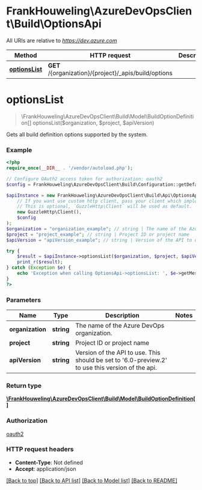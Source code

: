 # FrankHouweling\AzureDevOpsClient\Build\OptionsApi

All URIs are relative to *https://dev.azure.com*

Method | HTTP request | Description
------------- | ------------- | -------------
[**optionsList**](OptionsApi.md#optionsList) | **GET** /{organization}/{project}/_apis/build/options | 


# **optionsList**
> \FrankHouweling\AzureDevOpsClient\Build\Model\BuildOptionDefinition[] optionsList($organization, $project, $apiVersion)



Gets all build definition options supported by the system.

### Example
```php
<?php
require_once(__DIR__ . '/vendor/autoload.php');

// Configure OAuth2 access token for authorization: oauth2
$config = FrankHouweling\AzureDevOpsClient\Build\Configuration::getDefaultConfiguration()->setAccessToken('YOUR_ACCESS_TOKEN');

$apiInstance = new FrankHouweling\AzureDevOpsClient\Build\Api\OptionsApi(
    // If you want use custom http client, pass your client which implements `GuzzleHttp\ClientInterface`.
    // This is optional, `GuzzleHttp\Client` will be used as default.
    new GuzzleHttp\Client(),
    $config
);
$organization = "organization_example"; // string | The name of the Azure DevOps organization.
$project = "project_example"; // string | Project ID or project name
$apiVersion = "apiVersion_example"; // string | Version of the API to use.  This should be set to '6.0-preview.2' to use this version of the api.

try {
    $result = $apiInstance->optionsList($organization, $project, $apiVersion);
    print_r($result);
} catch (Exception $e) {
    echo 'Exception when calling OptionsApi->optionsList: ', $e->getMessage(), PHP_EOL;
}
?>
```

### Parameters

Name | Type | Description  | Notes
------------- | ------------- | ------------- | -------------
 **organization** | **string**| The name of the Azure DevOps organization. |
 **project** | **string**| Project ID or project name |
 **apiVersion** | **string**| Version of the API to use.  This should be set to &#39;6.0-preview.2&#39; to use this version of the api. |

### Return type

[**\FrankHouweling\AzureDevOpsClient\Build\Model\BuildOptionDefinition[]**](../Model/BuildOptionDefinition.md)

### Authorization

[oauth2](../../README.md#oauth2)

### HTTP request headers

 - **Content-Type**: Not defined
 - **Accept**: application/json

[[Back to top]](#) [[Back to API list]](../../README.md#documentation-for-api-endpoints) [[Back to Model list]](../../README.md#documentation-for-models) [[Back to README]](../../README.md)

